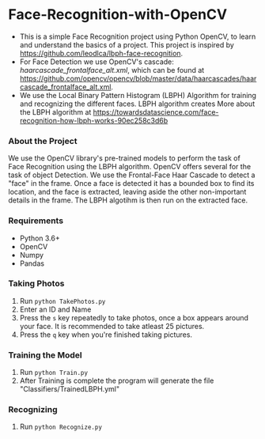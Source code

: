 # Face-Recognition-with-OpenCV

- This is a simple Face Recognition project using Python OpenCV, to learn and understand the basics of a project. This project is inspired by https://github.com/leodlca/lbph-face-recognition.
- For Face Detection we use OpenCV's cascade: *haarcascade_frontalface_alt.xml*, which can be found at https://github.com/opencv/opencv/blob/master/data/haarcascades/haarcascade_frontalface_alt.xml.
- We use the Local Binary Pattern Histogram (LBPH) Algorithm for training and recognizing the different faces. LBPH algorithm creates More about the LBPH algorithm at https://towardsdatascience.com/face-recognition-how-lbph-works-90ec258c3d6b

### About the Project

We use the OpenCV library's pre-trained models to perform the task of Face Recognition using the LBPH algorithm.
OpenCV offers several for the task of object Detection. We use the Frontal-Face Haar Cascade to detect a "face" in the frame. Once a face is detected it has a bounded box to find its location, and the face is extracted, leaving aside the other non-important details in the frame.
The LBPH algotihm is then run on the extracted face.

### Requirements

- Python 3.6+
- OpenCV
- Numpy
- Pandas

### Taking Photos
1. Run `python TakePhotos.py`
2. Enter an ID and Name
3. Press the `s` key repeatedly to take photos, once a box appears around your face. It is recommended to take atleast 25 pictures.
4. Press the `q` key when you're finished taking pictures.

### Training the Model
1. Run `python Train.py`
2. After Training is complete the program will generate the file "Classifiers/TrainedLBPH.yml"

### Recognizing
1. Run `python Recognize.py`
